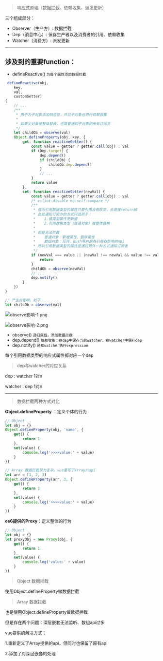 > 响应式原理（数据拦截、依赖收集、派发更新）

三个组成部分：

- Observer（生产方）: 数据拦截
- Dep（消息中心）: 保存生产者以及消费者的引用、依赖收集
- Watcher（消费方）: 派发更新

---
涉及到的重要function：
- 

- defineReactive() `为每个属性添加数据拦截`

```js
 defineReactive(obj,
    key,
    val,
    customSetter)
{
    // ...
    /**
     * 用于为子对象添加响应性，并且子对象也进行依赖收集
     *
     * 如果父对象被整体替换，也需要通知子对象的所有订阅方
     */
    let childOb = observe(val)
    Object.defineProperty(obj, key, {
        get: function reactiveGetter() {
            const value = getter ? getter.call(obj) : val
            if (Dep.target) {
                dep.depend()
                if (childOb) {
                    childOb.dep.depend()
                }
                // ...
            }
            return value
        },
        set: function reactiveSetter(newVal) {
            const value = getter ? getter.call(obj) : val
            /* eslint-disable no-self-compare */
            /**
             * 值为引用数据类型的属性只要引用没有改变，会直接return掉
             * 此处通知订阅方的方式只适用于：
             *    1.值类型属性更新值
             *    2.引用数据类型（普通对象）被整体替换
             *
             * 但是无法拦截
             *    普通对象：新增属性、删除属性
             *    数组对象：反转、push等对原有引用有影响的api
             * 所以引用数据类型的属性是通过另外一种方式通知订阅者
             */
            if (newVal === value || (newVal !== newVal && value !== value)) {
                return
            }
            childOb = observe(newVal)
            // ...
            dep.notify()
        }
    })
}
```

```js
// 产生的影响，如下
let childOb = observe(val)
```

![observe影响-1.png](../../../../图片/observe影响-1.png)

![observe影响-2.png](../../../../图片/observe影响-2.png)

- observe() `递归属性，添加数据拦截`
- dep.depend() `依赖收集：在dep中保存当前watcher、在watcher中保存dep`
- dep.notify() `通知watcher执行expression`

每个引用数据类型的响应式属性都对应一个dep
> dep与watcher的对应关系

dep : watcher 1对n

watcher : dep 1对n

---

> 数据拦截两种方式对比

**Object.defineProperty** ：定义个体的行为

```js
// Object
let obj = {}
Object.defineProperty(obj, 'name', {
    get() {
        return 1
    },
    set(value) {
        console.log('>>>>value:' + value)
    }
})

// Array 数据拦截较为复杂，vue重写了array的api
let arr = [1, 2, 3]
Object.defineProperty(arr, 3, {
    get() {
        return 1
    },
    set(value) {
        console.log('>>>>value:' + value)
    }
})

```

**es6提供的Proxy**：定义整体的行为

```js
// Object
let obj = {}
let proxyObj = new Proxy(obj, {
    get() {
        return 1
    },
    set(value) {
        console.log('value:' + value)
    }
})
```

> Object 数据拦截

使用Object.defineProperty做数据拦截



> Array 数据拦截

也是使用Object.defineProperty做数据拦截

但是存在两个问题：深层嵌套无法监听、数组api过多

vue提供的解决方式：

1.重新定义了Array提供的api，但同时也保留了原有api

2.添加了对深层嵌套的处理
